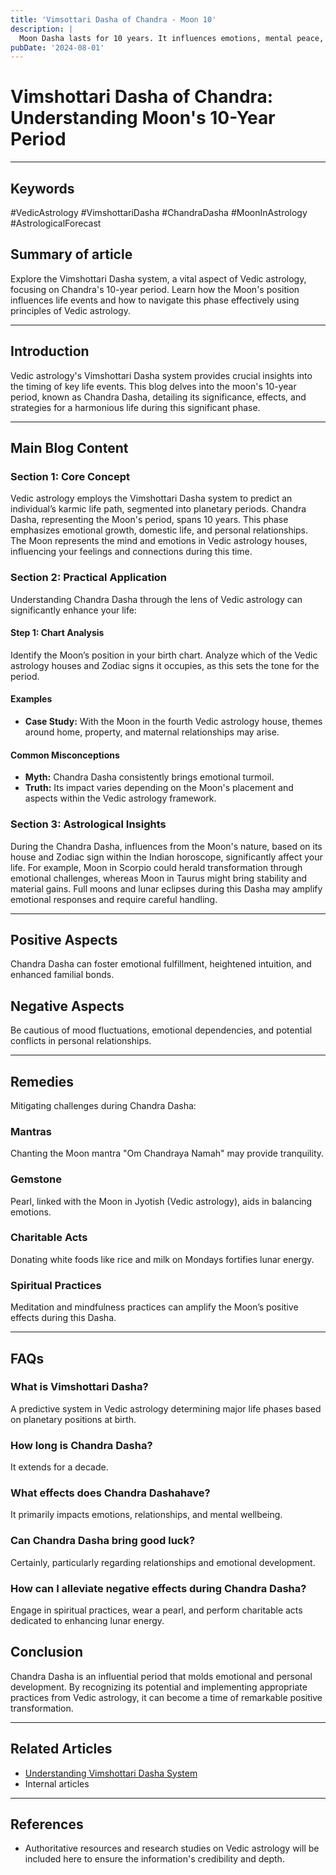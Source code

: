 ```yaml
---
title: 'Vimsottari Dasha of Chandra - Moon 10'
description: |
  Moon Dasha lasts for 10 years. It influences emotions, mental peace, and relationships with mother and home.
pubDate: '2024-08-01'
---
```


# Vimshottari Dasha of Chandra: Understanding Moon's 10-Year Period

---

## Keywords 
#VedicAstrology #VimshottariDasha #ChandraDasha #MoonInAstrology #AstrologicalForecast 

## Summary of article
Explore the Vimshottari Dasha system, a vital aspect of Vedic astrology, focusing on Chandra's 10-year period. Learn how the Moon's position influences life events and how to navigate this phase effectively using principles of Vedic astrology.

---

## Introduction
Vedic astrology's Vimshottari Dasha system provides crucial insights into the timing of key life events. This blog delves into the moon's 10-year period, known as Chandra Dasha, detailing its significance, effects, and strategies for a harmonious life during this significant phase.

---

## Main Blog Content

### Section 1: Core Concept
Vedic astrology employs the Vimshottari Dasha system to predict an individual’s karmic life path, segmented into planetary periods. Chandra Dasha, representing the Moon's period, spans 10 years. This phase emphasizes emotional growth, domestic life, and personal relationships. The Moon represents the mind and emotions in Vedic astrology houses, influencing your feelings and connections during this time.

### Section 2: Practical Application
Understanding Chandra Dasha through the lens of Vedic astrology can significantly enhance your life:

#### Step 1: Chart Analysis
Identify the Moon’s position in your birth chart. Analyze which of the Vedic astrology houses and Zodiac signs it occupies, as this sets the tone for the period.

#### Examples
- **Case Study:** With the Moon in the fourth Vedic astrology house, themes around home, property, and maternal relationships may arise.

#### Common Misconceptions
- **Myth:** Chandra Dasha consistently brings emotional turmoil.
- **Truth:** Its impact varies depending on the Moon's placement and aspects within the Vedic astrology framework.

### Section 3: Astrological Insights
During the Chandra Dasha, influences from the Moon's nature, based on its house and Zodiac sign within the Indian horoscope, significantly affect your life. For example, Moon in Scorpio could herald transformation through emotional challenges, whereas Moon in Taurus might bring stability and material gains. Full moons and lunar eclipses during this Dasha may amplify emotional responses and require careful handling.

---

## Positive Aspects
Chandra Dasha can foster emotional fulfillment, heightened intuition, and enhanced familial bonds.

## Negative Aspects
Be cautious of mood fluctuations, emotional dependencies, and potential conflicts in personal relationships.

---

## Remedies
Mitigating challenges during Chandra Dasha:

### Mantras
Chanting the Moon mantra "Om Chandraya Namah" may provide tranquility.

### Gemstone
Pearl, linked with the Moon in Jyotish (Vedic astrology), aids in balancing emotions.

### Charitable Acts
Donating white foods like rice and milk on Mondays fortifies lunar energy.

### Spiritual Practices
Meditation and mindfulness practices can amplify the Moon’s positive effects during this Dasha.

---

## FAQs
### What is Vimshottari Dasha?
A predictive system in Vedic astrology determining major life phases based on planetary positions at birth.

### How long is Chandra Dasha?
It extends for a decade.

### What effects does Chandra Dashahave?
It primarily impacts emotions, relationships, and mental wellbeing.

### Can Chandra Dasha bring good luck?
Certainly, particularly regarding relationships and emotional development.

### How can I alleviate negative effects during Chandra Dasha?
Engage in spiritual practices, wear a pearl, and perform charitable acts dedicated to enhancing lunar energy.

## Conclusion
Chandra Dasha is an influential period that molds emotional and personal development. By recognizing its potential and implementing appropriate practices from Vedic astrology, it can become a time of remarkable positive transformation.

---

## Related Articles
- [Understanding Vimshottari Dasha System](link)
- Internal articles 

---

## References
- Authoritative resources and research studies on Vedic astrology will be included here to ensure the information's credibility and depth.